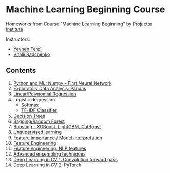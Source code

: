 # Machine Learning Beginning Course

Homeworks from Course "Machine Learning Beginning" by [Projector Institute](https://prjctr.com/course/machine-learning-basics)

Instructors:
- [Yevhen Terpil](https://www.linkedin.com/in/terpiljenya/)
- [Vitalii Radchenko](https://www.linkedin.com/in/vitaliyradchenk0/)

## Contents

1. [Python and ML: Numpy - First Neural Network](/hw1_Numpy_final.ipynb)
2. [Exploratory Data Analysis: Pandas](/hw2_wikipedia.ipynb)
3. [Linear/Polynomial Regression](/hw4_pawpularity.ipynb)
4. Logistic Regression
    - [Softmax](/HW5_Softmax_Logistic_Regression_final.ipynb)
    - [TF-IDF Classifier](/hw6_tfidf_classifier.ipynb)
5. [Decision Trees](/hw7_Decision_Tree.ipynb)
6. [Bagging/Random Forest](/hw8_Bagging.ipynb)
7. [Boosting - XGBoost, LightGBM, CatBoost](/hw9_XGBoost,LightGBM,CatBoost.ipynb)
8. [Unsupervised learning](/hw10_Unsupervised_learning.ipynb)
9. [Feature importance / Model interpretation](/hw11_Model_interpretation.ipynb)
10. [Feature Engineering](/hw12_Feature_Engineering.ipynb)
11. [Feature engineering: NLP features](/hw13_Feature_engineering2_NLP_features.ipynb)
12. [Advanced ensembling techniques](/hw14_Ensembling_techniques.ipynb)
13. [Deep Learning in CV 1: Convolution forward pass](/hw16_convolution.ipynb)
14. [Deep Learning in CV 2: PyTorch](/hw17_pytorch.ipynb)
